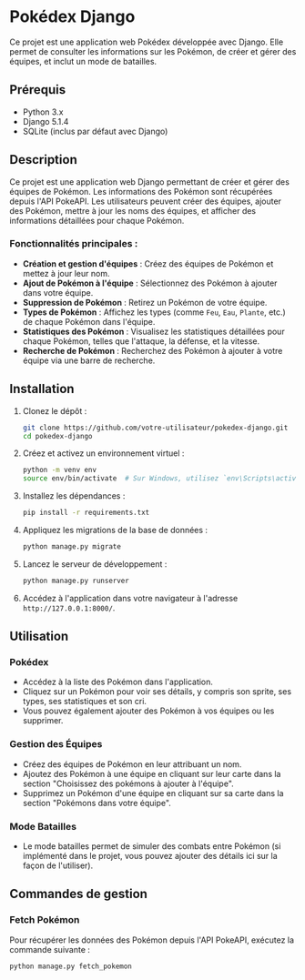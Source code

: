 # Pokédex Django

Ce projet est une application web Pokédex développée avec Django. Elle permet de consulter les informations sur les Pokémon, de créer et gérer des équipes, et inclut un mode de batailles.

## Prérequis

- Python 3.x
- Django 5.1.4
- SQLite (inclus par défaut avec Django)

## Description

Ce projet est une application web Django permettant de créer et gérer des équipes de Pokémon. Les informations des Pokémon sont récupérées depuis l'API PokeAPI. Les utilisateurs peuvent créer des équipes, ajouter des Pokémon, mettre à jour les noms des équipes, et afficher des informations détaillées pour chaque Pokémon.

### Fonctionnalités principales :
- **Création et gestion d'équipes** : Créez des équipes de Pokémon et mettez à jour leur nom.
- **Ajout de Pokémon à l'équipe** : Sélectionnez des Pokémon à ajouter dans votre équipe.
- **Suppression de Pokémon** : Retirez un Pokémon de votre équipe.
- **Types de Pokémon** : Affichez les types (comme `Feu`, `Eau`, `Plante`, etc.) de chaque Pokémon dans l'équipe.
- **Statistiques des Pokémon** : Visualisez les statistiques détaillées pour chaque Pokémon, telles que l'attaque, la défense, et la vitesse.
- **Recherche de Pokémon** : Recherchez des Pokémon à ajouter à votre équipe via une barre de recherche.

## Installation

1. Clonez le dépôt :
    ```sh
    git clone https://github.com/votre-utilisateur/pokedex-django.git
    cd pokedex-django
    ```

2. Créez et activez un environnement virtuel :
    ```sh
    python -m venv env
    source env/bin/activate  # Sur Windows, utilisez `env\Scripts\activate`
    ```

3. Installez les dépendances :
    ```sh
    pip install -r requirements.txt
    ```

4. Appliquez les migrations de la base de données :
    ```sh
    python manage.py migrate
    ```

5. Lancez le serveur de développement :
    ```sh
    python manage.py runserver
    ```

6. Accédez à l'application dans votre navigateur à l'adresse `http://127.0.0.1:8000/`.

## Utilisation

### Pokédex

- Accédez à la liste des Pokémon dans l'application.
- Cliquez sur un Pokémon pour voir ses détails, y compris son sprite, ses types, ses statistiques et son cri.
- Vous pouvez également ajouter des Pokémon à vos équipes ou les supprimer.

### Gestion des Équipes

- Créez des équipes de Pokémon en leur attribuant un nom.
- Ajoutez des Pokémon à une équipe en cliquant sur leur carte dans la section "Choisissez des pokémons à ajouter à l'équipe".
- Supprimez un Pokémon d'une équipe en cliquant sur sa carte dans la section "Pokémons dans votre équipe".

### Mode Batailles

- Le mode batailles permet de simuler des combats entre Pokémon (si implémenté dans le projet, vous pouvez ajouter des détails ici sur la façon de l'utiliser).

## Commandes de gestion

### Fetch Pokémon

Pour récupérer les données des Pokémon depuis l'API PokeAPI, exécutez la commande suivante :

```sh
python manage.py fetch_pokemon
